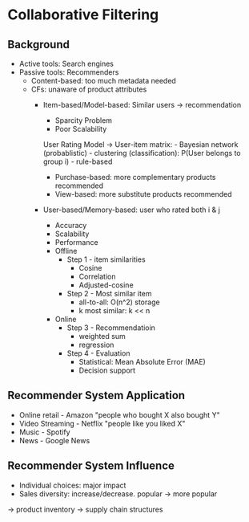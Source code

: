 # Collaborative Filtering
## Background
* Active tools: Search engines
* Passive tools: Recommenders
	* Content-based: too much metadata needed
	* CFs: unaware of product attributes
		* Item-based/Model-based: Similar users -> recommendation
			- Sparcity Problem 
			- Poor Scalability
			
			User Rating Model -> User-item matrix: 
				- Bayesian network (probablistic) 
				- clustering (classification): P(User belongs to group i)
				- rule-based
				
			- Purchase-based: more complementary products recommended
			- View-based: more substitute products recommended
			

		* User-based/Memory-based: user who rated both i & j
			- Accuracy
			- Scalability
			- Performance
			* Offline 
				* Step 1 - item similarities
					* Cosine
					* Correlation
					* Adjusted-cosine
				* Step 2 - Most similar item
					* all-to-all: O(n^2) storage
					* k most similar: k << n
			* Online
				* Step 3 - Recommendatioin
					* weighted sum
					* regression
				* Step 4 - Evaluation
					* Statistical: Mean Absolute Error (MAE)
					* Decision support

## Recommender System Application
* Online retail - Amazon "people who bought X also bought Y"
* Video Streaming - Netflix "people like you liked X"
* Music - Spotify
* News - Google News

## Recommender System Influence
* Individual choices: major impact
* Sales diversity: increase/decrease. popular -> more popular

-> product inventory 
-> supply chain structures


